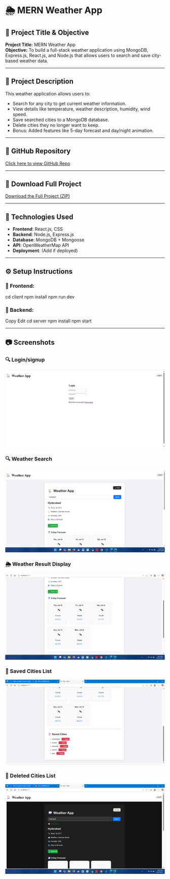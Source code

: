 # 🌦 MERN Weather App

## 🎯 Project Title & Objective

**Project Title:** MERN Weather App  
**Objective:** To build a full-stack weather application using MongoDB, Express.js, React.js, and Node.js that allows users to search and save city-based weather data.

---

## 📖 Project Description

This weather application allows users to:
- Search for any city to get current weather information.
- View details like temperature, weather description, humidity, wind speed.
- Save searched cities to a MongoDB database.
- Delete cities they no longer want to keep.
- Bonus: Added features like 5-day forecast and day/night animation.

---

## 🔗 GitHub Repository

[Click here to view GitHub Repo](https://github.com/Azk111/mern-weather-app)

---

## 🔗 Download Full Project

[Download the Full Project (ZIP)](https://drive.google.com/file/d/1l03INA48VEfENbXX7911NoSTGJenhnPD/view?usp=drive_link)

---

## 🧪 Technologies Used

- **Frontend**: React.js, CSS
- **Backend**: Node.js, Express.js
- **Database**: MongoDB + Mongoose
- **API**: OpenWeatherMap API
- **Deployment**: (Add if deployed)

---

## ⚙️ Setup Instructions

### 🔹 Frontend:
cd client
npm install
npm run dev

### 🔹 Backend:
Copy
Edit
cd server
npm install
npm start

---

## 📷 Screenshots

### 🔍 Login/signup
![Login](https://github.com/Azk111/mern-weather-app/blob/main/login.png)
### 🔍 Weather Search
![Search](https://github.com/Azk111/mern-weather-app/blob/main/search.png)

### 🌦️ Weather Result Display
![Result](https://github.com/Azk111/mern-weather-app/blob/main/forecast.png)

### 💾 Saved Cities List
![Saved](https://github.com/Azk111/mern-weather-app/blob/main/saved.png)

### 💾 Deleted Cities List
![Deleted](https://github.com/Azk111/mern-weather-app/blob/main/deleted.png)
